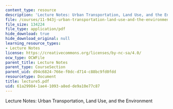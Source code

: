 ```yaml
---
content_type: resource
description: 'Lecture Notes: Urban Transportation, Land Use, and the Environment'
file: /courses/11-943j-urban-transportation-land-use-and-the-environment-spring-2002/61a299841ae41093a8edde9a10e77c87_lecture5.pdf
file_size: 134224
file_type: application/pdf
hide_download: true
hide_download_original: null
learning_resource_types:
- Lecture Notes
license: https://creativecommons.org/licenses/by-nc-sa/4.0/
ocw_type: OCWFile
parent_title: Lecture Notes
parent_type: CourseSection
parent_uid: d94c6824-766e-f0dc-d714-c88bc9fd0fdd
resourcetype: Document
title: lecture5.pdf
uid: 61a29984-1ae4-1093-a8ed-de9a10e77c87
---
```

Lecture Notes: Urban Transportation, Land Use, and the Environment
